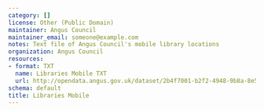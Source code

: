 ```yaml
---
category: []
license: Other (Public Domain)
maintainer: Angus Council
maintainer_email: someone@example.com
notes: Text file of Angus Council's mobile library locations
organization: Angus Council
resources:
- format: TXT
  name: Libraries Mobile TXT
  url: http://opendata.angus.gov.uk/dataset/2b4f7001-b2f2-4948-9b8a-8e5ec4572579/resource/f0297fd0-df28-4c71-bd0e-91c435ad10bb/download/mobilelibraries.txt
schema: default
title: Libraries Mobile
---
```

